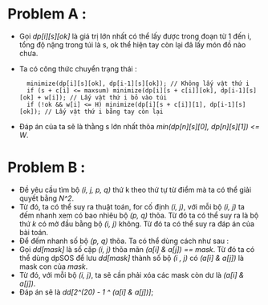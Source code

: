 # Problem A : 
- Gọi *dp[i][s][ok]* là giá trị lớn nhất có thể lấy được trong đoạn từ 1 đến i, tổng độ nặng trong túi là s, ok thể hiện tay còn lại đã lấy món đồ nào chưa.
- Ta có công thức chuyển trạng thái : 

        minimize(dp[i][s][ok], dp[i-1][s][ok]); // Không lấy vật thứ i 
        if (s + c[i] <= maxsum) minimize(dp[i][s + c[i]][ok], dp[i-1][s][ok] + w[i]); // Lấy vật thứ i bỏ vào túi
        if (!ok && w[i] <= H) minimize(dp[i][s + c[i]][1], dp[i-1][s][ok]); // Lấy vật thứ i bằng tay còn lại
  
- Đáp án của ta sẽ là thằng s lớn nhất thõa *min(dp[n][s][0], dp[n][s][1]) <= W*.

# Problem B : 
- Đề yêu cầu tìm bộ *(i, j, p, q)* thứ k theo thứ tự từ điểm mà ta có thể giải quyết bằng *N^2*.
- Từ đó, ta có thể suy ra thuật toán, for cố định *(i, j)*, với mỗi bộ *(i, j)* ta đếm nhanh xem có bao nhiêu bộ *(p, q)* thõa. Từ đó ta có thể suy ra là bộ thứ *k* có mở đầu bằng bộ *(i, j)* không. Từ đó ta có thể suy ra đáp án của bài toán.
-  Để đếm nhanh số bộ *(p, q)* thõa. Ta có thể dùng cách như sau : 
  - Gọi *dd[mask]* là số cặp *(i, j)* thõa mãn *(a[i] & a[j]) == mask*. Từ đó ta có thể dùng dpSOS để lưu *dd[mask]* thành số bộ *(i , j)* có *(a[i] & a[j])* là mask con của *mask*.
  - Từ đó, với mỗi bộ *(i, j)*, ta sẽ cần phải xóa các mask còn dư là *(a[i] & a[j])*.
  - Đáp án sẽ là *dd[2^(20) - 1 ^ (a[i] & a[j])]*;
